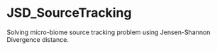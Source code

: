 # JSD_SourceTracking
Solving micro-biome source tracking problem using Jensen-Shannon Divergence distance.
